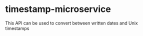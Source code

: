 # timestamp-microservice

This API can be used to convert between written dates and Unix timestamps
